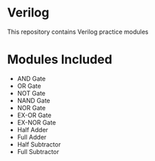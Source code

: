 # Verilog
This repository contains Verilog practice modules

# Modules Included 
- AND Gate
- OR Gate
- NOT Gate
- NAND Gate
- NOR Gate
- EX-OR Gate
- EX-NOR Gate
- Half Adder
- Full Adder
- Half Subtractor
- Full Subtractor
